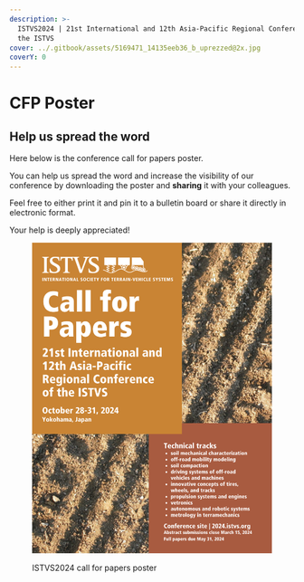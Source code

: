 ```yaml
---
description: >-
  ISTVS2024 | 21st International and 12th Asia-Pacific Regional Conference of
  the ISTVS
cover: ../.gitbook/assets/5169471_14135eeb36_b_uprezzed@2x.jpg
coverY: 0
---
```


# CFP Poster

## Help us spread the word

Here below is the conference call for papers poster.

You can help us spread the word and increase the visibility of our conference by downloading the poster and **sharing** it with your colleagues.

Feel free to either print it and pin it to a bulletin board or share it directly in electronic format.

Your help is deeply appreciated!



<figure><img src="../.gitbook/assets/ISTVS2024_CFP_POSTER_1545x2000.png" alt=""><figcaption><p>ISTVS2024 call for papers poster</p></figcaption></figure>
